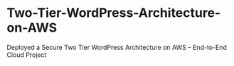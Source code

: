 # Two-Tier-WordPress-Architecture-on-AWS
Deployed a Secure Two Tier WordPress Architecture on AWS – End-to-End Cloud Project
